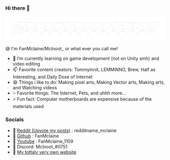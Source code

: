 ### Hi there 👋

![alt text](https://github.com/FanMclaine/FanMclaine/blob/main/RE.png) 

😅 I'm FanMclaine/Mclnoot_ or what ever you call me!

- 🌱 I’m currently learning on game development (not on Unity smh) and video editing
- 📫 Favorite content creators: Tommyinnit, LEMMiNNO, Brew, Half as Interesting, and Daily Dose of Internet
- 😄 Things i like to do: Making pixel arts, Making Vector arts, Making arts, and Watching videos
- 💦 Favorite things: The Internet, Pets, and uhhh more...
- ⚡ Fun fact: Computer motherboards are expensive because of the materials used

### Socials 

* 🌱 [Reddit (Upvote my posts)](https://reddit.com/user/redditname_mclaine) : redditname_mclaine
* 🌱 [Github](https://github.com/FanMclaine) : FanMclaine
* 🌱 [Youtube](https://www.youtube.com/channel/UCJDfX1byQTCakscsMi28cOg) : FanMclaine_1109
* 🌱 Discord: Mclnoot_#0751
* 🌱 [My tottaly very own website](https://www.youtube.com/watch?v=dQw4w9WgXcQ)
